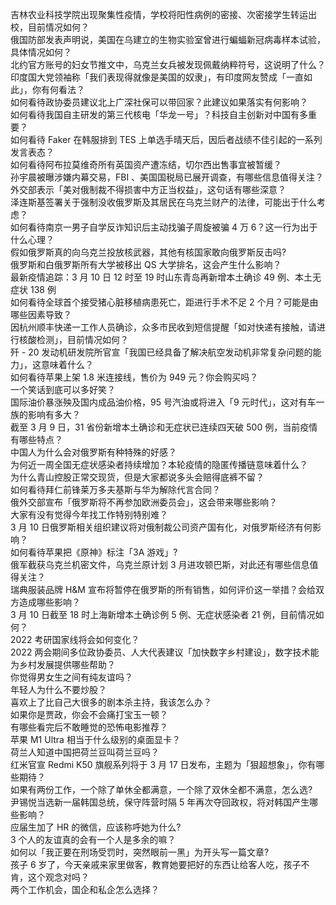 吉林农业科技学院出现聚集性疫情，学校将阳性病例的密接、次密接学生转运出校，目前情况如何？  
俄国防部发表声明说，美国在乌建立的生物实验室曾进行蝙蝠新冠病毒样本试验，具体情况如何？  
北约官方账号的妇女节推文中，乌克兰女兵被发现佩戴纳粹符号，这说明了什么？  
印度国大党领袖称「我们表现得就像是美国的奴隶」，有印度网友赞成「一直如此」，你有何看法？  
如何看待政协委员建议北上广深社保可以带回家？此建议如果落实有何影响？  
如何看待我国自主研发的第三代核电「华龙一号」？科技自主创新对中国有多重要？  
如何看待 Faker 在韩服排到 TES 上单选手晴天后，因后者战绩不佳引起的一系列发言表态？  
如何看待阿布拉莫维奇所有英国资产遭冻结，切尔西出售事宜被暂缓？  
孙宇晨被曝涉嫌内幕交易，FBI 、美国国税局已展开调查，有哪些信息值得关注？  
外交部表示「美对俄制裁不得损害中方正当权益」，这句话有哪些深意？  
泽连斯基签署关于强制没收俄罗斯及其居民在乌克兰财产的法律，可能出于什么考虑？  
如何看待南京一男子自学反诈知识后主动找骗子周旋被骗 4 万 6？这一行为出于什么心理？  
假如俄罗斯真的向乌克兰投放核武器，其他有核国家敢向俄罗斯反击吗?  
俄罗斯和白俄罗斯所有大学被移出 QS 大学排名，这会产生什么影响？  
最新疫情追踪：3 月 10 日 12 时至 19 时山东青岛再新增本土确诊 49 例、本土无症状 138 例  
如何看待全球首个接受猪心脏移植病患死亡，距进行手术不足 2 个月？可能是由哪些因素导致？  
因杭州顺丰快递一工作人员确诊，众多市民收到短信提醒「如对快递有接触，请进行核酸检测」，目前情况如何？  
歼 - 20 发动机研发院所官宣「我国已经具备了解决航空发动机非常复杂问题的能力」，这意味着什么？  
如何看待苹果上架 1.8 米连接线，售价为 949 元？你会购买吗？  
一个笑话到底可以多好笑？  
国际油价暴涨殃及国内成品油价格，95 号汽油或将进入「9 元时代」，这对有车一族的影响有多大？  
截至 3 月 9 日，31 省份新增本土确诊和无症状已连续四天破 500 例，当前疫情有哪些特点？  
中国人为什么会对俄罗斯有种特殊的好感？  
为何近一周全国无症状感染者持续增加？本轮疫情的隐匿传播链意味着什么？  
为什么青山控股正常交现货，但是大家都说多头会赔得底裤不留？  
如何看待拜仁前锋莱万多夫基斯与华为解除代言合同？  
俄外交部宣布「俄罗斯将不再参加欧洲委员会」，这会带来哪些影响？  
大家有没有觉得今年找工作特别特别难？  
3 月 10 日俄罗斯相关组织建议将对俄制裁公司资产国有化，对俄罗斯经济有何影响？  
如何看待苹果把《原神》标注「3A 游戏」?  
俄军截获乌克兰机密文件，乌克兰原计划 3 月进攻顿巴斯，对此还有哪些信息值得关注？  
瑞典服装品牌 H&M 宣布将暂停在俄罗斯的所有销售，如何评价这一举措？会给双方造成哪些影响？  
3 月 10 日截至 18 时上海新增本土确诊例 5 例、无症状感染者 21 例，目前情况如何？  
2022 考研国家线将会如何变化？  
2022 两会期间多位政协委员、人大代表建议「加快数字乡村建设」，数字技术能为乡村发展提供哪些帮助？  
你觉得男女生之间有纯友谊吗？  
年轻人为什么不要炒股？  
喜欢上了比自己大很多的剧本杀主持，我该怎么办？  
如果你是贾政，你会不会痛打宝玉一顿？  
有哪些看完后不敢睡觉的恐怖电影推荐？  
苹果 M1 Ultra 相当于什么级别的桌面显卡？  
荷兰人知道中国把荷兰豆叫荷兰豆吗？  
红米官宣 Redmi K50 旗舰系列将于 3 月 17 日发布，主题为「狠超想象」，你有哪些期待？  
如果有两份工作，一个除了单休全都满意，一个除了双休全都不满意，怎么选?  
尹锡悦当选新一届韩国总统，保守阵营时隔 5 年再次夺回政权，将对韩国产生哪些影响？  
应届生加了 HR 的微信，应该称呼她为什么?  
3 个人的友谊真的会有一个人是多余的嘛？  
如何以「我正要在刑场受罚时，突然眼前一黑」为开头写一篇文章?  
孩子 6 岁了，今天亲戚来家里做客，教育她要把好的东西让给客人吃，孩子不肯，这个观念对吗？  
两个工作机会，国企和私企怎么选择？  
